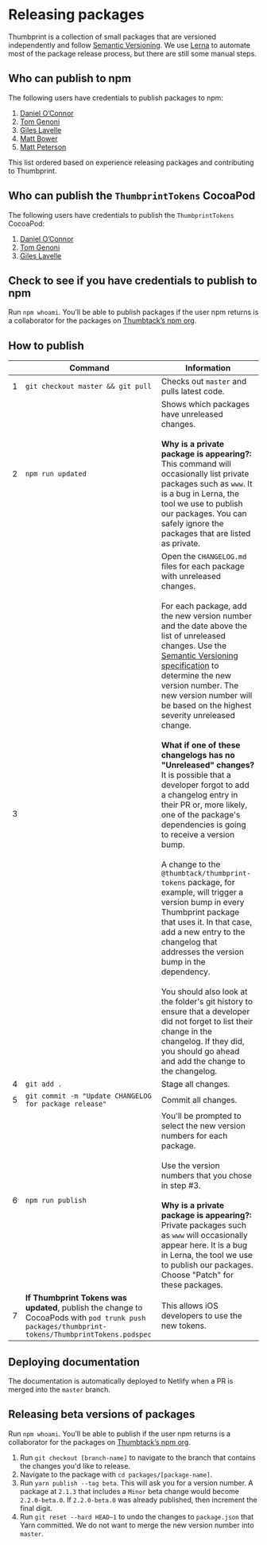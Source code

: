 # Releasing packages

Thumbprint is a collection of small packages that are versioned independently and follow [Semantic Versioning](http://semver.org/). We use [Lerna](https://github.com/lerna/lerna) to automate most of the package release process, but there are still some manual steps.

## Who can publish to npm

The following users have credentials to publish packages to npm:

1. [Daniel O’Connor](https://github.com/danoc)
2. [Tom Genoni](https://github.com/tomgenoni)
3. [Giles Lavelle](https://github.com/lavelle)
4. [Matt Bower](https://github.com/webbower)
5. [Matt Peterson](https://github.com/mateo42)

This list ordered based on experience releasing packages and contributing to Thumbprint.

## Who can publish the `ThumbprintTokens` CocoaPod

The following users have credentials to publish the `ThumbprintTokens` CocoaPod:

1. [Daniel O’Connor](https://github.com/danoc)
2. [Tom Genoni](https://github.com/tomgenoni)
3. [Giles Lavelle](https://github.com/lavelle)

## Check to see if you have credentials to publish to npm

Run `npm whoami`. You’ll be able to publish packages if the user npm returns is a collaborator for the packages on [Thumbtack’s npm org](https://www.npmjs.com/org/thumbtack).

## How to publish

|     | Command                                                                                                                                         | Information                                                                                                                                                                                                                                                                                                                                                                                                                                                                                                                                                                                                                                                                                                                                                                                                                                                                                                                                                                                                                                                                         |
| --- | ----------------------------------------------------------------------------------------------------------------------------------------------- | ----------------------------------------------------------------------------------------------------------------------------------------------------------------------------------------------------------------------------------------------------------------------------------------------------------------------------------------------------------------------------------------------------------------------------------------------------------------------------------------------------------------------------------------------------------------------------------------------------------------------------------------------------------------------------------------------------------------------------------------------------------------------------------------------------------------------------------------------------------------------------------------------------------------------------------------------------------------------------------------------------------------------------------------------------------------------------------- |
| 1   | `git checkout master && git pull`                                                                                                               | Checks out `master` and pulls latest code.                                                                                                                                                                                                                                                                                                                                                                                                                                                                                                                                                                                                                                                                                                                                                                                                                                                                                                                                                                                                                                          |
| 2   | `npm run updated`                                                                                                                               | Shows which packages have unreleased changes.<br><br>**Why is a private package is appearing?:** This command will occasionally list private packages such as `www`. It is a bug in Lerna, the tool we use to publish our packages. You can safely ignore the packages that are listed as private.                                                                                                                                                                                                                                                                                                                                                                                                                                                                                                                                                                                                                                                                                                                                                                                  |
| 3   |                                                                                                                                                 | Open the `CHANGELOG.md` files for each package with unreleased changes.<br><br>For each package, add the new version number and the date above the list of unreleased changes. Use the [Semantic Versioning specification](https://semver.org/) to determine the new version number. The new version number will be based on the highest severity unreleased change.<br><br>**What if one of these changelogs has no "Unreleased" changes?** It is possible that a developer forgot to add a changelog entry in their PR or, more likely, one of the package's dependencies is going to receive a version bump.<br><br>A change to the `@thumbtack/thumbprint-tokens` package, for example, will trigger a version bump in every Thumbprint package that uses it. In that case, add a new entry to the changelog that addresses the version bump in the dependency. <br><br>You should also look at the folder's git history to ensure that a developer did not forget to list their change in the changelog. If they did, you should go ahead and add the change to the changelog. |
| 4   | `git add .`                                                                                                                                     | Stage all changes.                                                                                                                                                                                                                                                                                                                                                                                                                                                                                                                                                                                                                                                                                                                                                                                                                                                                                                                                                                                                                                                                  |
| 5   | `git commit -m "Update CHANGELOG for package release"`                                                                                          | Commit all changes.                                                                                                                                                                                                                                                                                                                                                                                                                                                                                                                                                                                                                                                                                                                                                                                                                                                                                                                                                                                                                                                                 |
| 6   | `npm run publish`                                                                                                                               | You'll be prompted to select the new version numbers for each package.<br><br>Use the version numbers that you chose in step #3.<br><br>**Why is a private package is appearing?:** Private packages such as `www` will occasionally appear here. It is a bug in Lerna, the tool we use to publish our packages. Choose "Patch" for these packages.                                                                                                                                                                                                                                                                                                                                                                                                                                                                                                                                                                                                                                                                                                                                 |
| 7   | **If Thumbprint Tokens was updated**, publish the change to CocoaPods with `pod trunk push packages/thumbprint-tokens/ThumbprintTokens.podspec` | This allows iOS developers to use the new tokens.                                                                                                                                                                                                                                                                                                                                                                                                                                                                                                                                                                                                                                                                                                                                                                                                                                                                                                                                                                                                                                   |

## Deploying documentation

The documentation is automatically deployed to Netlify when a PR is merged into the `master` branch.

## Releasing beta versions of packages

Run `npm whoami`. You’ll be able to publish if the user npm returns is a collaborator for the packages on [Thumbtack’s npm org](https://www.npmjs.com/org/thumbtack).

1. Run `git checkout [branch-name]` to navigate to the branch that contains the changes you'd like to release.
2. Navigate to the package with `cd packages/[package-name]`.
3. Run `yarn publish --tag beta`. This will ask you for a version number. A package at `2.1.3` that includes a `Minor` beta change would become `2.2.0-beta.0`. If `2.2.0-beta.0` was already published, then increment the final digit.
4. Run `git reset --hard HEAD~1` to undo the changes to `package.json` that Yarn committed. We do not want to merge the new version number into `master`.
